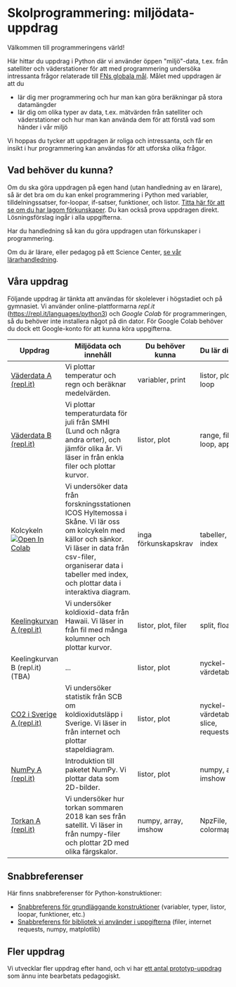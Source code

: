 # Skolprogrammering: miljödata-uppdrag

Välkommen till programmeringens värld!

Här hittar du uppdrag i Python där vi använder öppen "miljö"-data, t.ex. från satelliter och väderstationer för att med programmering undersöka intressanta frågor relaterade till [FNs globala mål](https://www.globalgoals.org). Målet med uppdragen är att du
* lär dig mer programmering och hur man kan göra beräkningar på stora datamängder
* lär dig om olika typer av data, t.ex. mätvärden från satelliter och väderstationer och hur man kan använda dem för att förstå vad som händer i vår miljö

Vi hoppas du tycker att uppdragen är roliga och intressanta, och får en insikt i hur programmering kan användas för att utforska olika frågor.

## Vad behöver du kunna?

Om du ska göra uppdragen på egen hand (utan handledning av en lärare), så är det bra om du kan enkel programmering i Python med variabler, tilldelningssatser, for-loopar, if-satser, funktioner, och listor. [Titta här för att se om du har lagom förkunskaper](prerequisites.md). Du kan också prova uppdragen direkt. Lösningsförslag ingår i alla uppgifterna.

Har du handledning så kan du göra uppdragen utan förkunskaper i programmering.

Om du är lärare, eller pedagog på ett Science Center, [se vår lärarhandledning](handledning.md).

## Våra uppdrag

Följande uppdrag är tänkta att användas för skolelever i högstadiet och på gymnasiet. Vi använder online-plattformarna *repl.it* (https://repl.it/languages/python3) och *Google Colab* för programmeringen, så du behöver inte installera något på din dator. För Google Colab behöver du dock ett Google-konto för att kunna köra uppgifterna.

|Uppdrag|Miljödata och innehåll|Du behöver kunna|Du lär dig om|
|-------|---------|----------------|-------------|
|[Väderdata A (repl.it)](weatherdata/Weatherdata_A_replit.md)|Vi plottar temperatur och regn och beräknar medelvärden. |variabler, print|listor, plot, loop|
|[Väderdata B (repl.it)](weatherdata/Weatherdata_B_replit.md)|Vi plottar temperaturdata för juli från SMHI (Lund och några andra orter), och jämför olika år. Vi läser in från enkla filer och plottar kurvor.|listor, plot|range, filer, loop, append|
|Kolcykeln[![Open In Colab](https://colab.research.google.com/assets/colab-badge.svg)](https://colab.research.google.com/github/lunduniversity/schoolprog-satellite/blob/master/exercises/kolcykeln/kolcykeln.ipynb)|Vi undersöker data från forskningsstationen ICOS Hyltemossa i Skåne. Vi lär oss om kolcykeln med källor och sänkor. Vi läser in data från csv-filer, organiserar data i tabeller med index, och plottar data i interaktiva diagram.|inga förkunskapskrav|tabeller, index|
|[Keelingkurvan A (repl.it)](co2/Keeling_A_replit.md)|Vi undersöker koldioxid-data från Hawaii. Vi läser in från fil med många kolumner och plottar kurvor.|listor, plot, filer|split, float|
|Keelingkurvan B (repl.it)(TBA)|...|listor, plot|nyckel-värdetabeller|
|[CO2 i Sverige A (repl.it)](co2_emission_sweden/co2_A_replit.md)|Vi undersöker statistik från SCB om koldioxidutsläpp i Sverige. Vi läser in från internet och plottar stapeldiagram. |listor, plot| nyckel-värdetabeller, slice, requests, bar|
|[NumPy A (repl.it)](numpy_intro/numpy_A_replit.md)|Introduktion till paketet NumPy. Vi plottar data som 2D-bilder. |listor, plot| numpy, array, imshow|
|[Torkan A (repl.it)](drought/README.md)|Vi undersöker hur torkan sommaren 2018 kan ses från satellit. Vi läser in från numpy-filer och plottar 2D med olika färgskalor.|numpy, array, imshow|NpzFile, colormap|

## Snabbreferenser
Här finns snabbreferenser för Python-konstruktioner:
* [Snabbreferens för grundläggande konstruktioner](https://lunduniversity.github.io/schoolprog/cheatsheet/python/) (variabler, typer, listor, loopar, funktioner, etc.)
* [Snabbreferens för bibliotek vi använder i uppgifterna](snabbreferens.md) (filer, internet requests, numpy, matplotlib)


## Fler uppdrag

Vi utvecklar fler uppdrag efter hand, och vi har [ett antal prototyp-uppdrag](PROTOTYP.md) som ännu inte bearbetats pedagogiskt.
